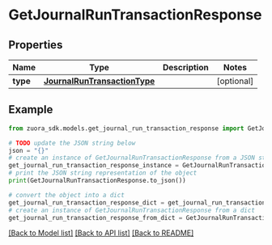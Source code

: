 # GetJournalRunTransactionResponse


## Properties

Name | Type | Description | Notes
------------ | ------------- | ------------- | -------------
**type** | [**JournalRunTransactionType**](JournalRunTransactionType.md) |  | [optional] 

## Example

```python
from zuora_sdk.models.get_journal_run_transaction_response import GetJournalRunTransactionResponse

# TODO update the JSON string below
json = "{}"
# create an instance of GetJournalRunTransactionResponse from a JSON string
get_journal_run_transaction_response_instance = GetJournalRunTransactionResponse.from_json(json)
# print the JSON string representation of the object
print(GetJournalRunTransactionResponse.to_json())

# convert the object into a dict
get_journal_run_transaction_response_dict = get_journal_run_transaction_response_instance.to_dict()
# create an instance of GetJournalRunTransactionResponse from a dict
get_journal_run_transaction_response_from_dict = GetJournalRunTransactionResponse.from_dict(get_journal_run_transaction_response_dict)
```
[[Back to Model list]](../README.md#documentation-for-models) [[Back to API list]](../README.md#documentation-for-api-endpoints) [[Back to README]](../README.md)


